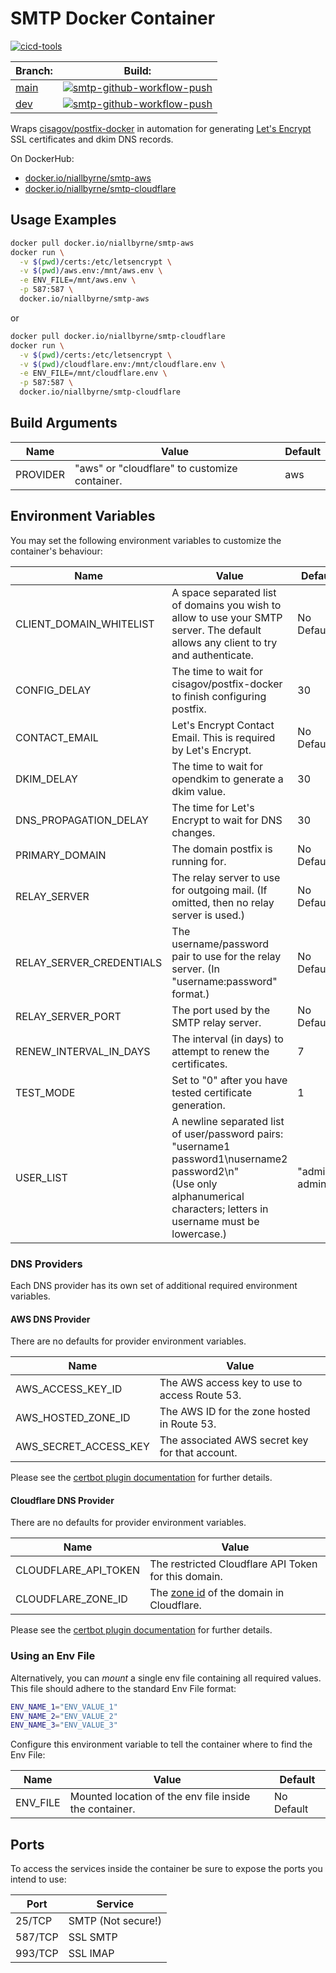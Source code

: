 # SMTP Docker Container

[![cicd-tools](https://img.shields.io/badge/ci/cd:-cicd_tools-blue)](https://github.com/cicd-tools-org/cicd-tools)<br />

| Branch:                                                 | Build:                                                                                                                                                                                                     |
|---------------------------------------------------------|------------------------------------------------------------------------------------------------------------------------------------------------------------------------------------------------------------|
| [main](https://github.com/niallbyrne-ca/smtp/tree/main) | [![smtp-github-workflow-push](https://github.com/niallbyrne-ca/smtp/actions/workflows/workflow-push.yml/badge.svg?branch=main)](https://github.com/niallbyrne-ca/smtp/actions/workflows/workflow-push.yml) |
| [dev](https://github.com/niallbyrne-ca/smtp/tree/dev)   | [![smtp-github-workflow-push](https://github.com/niallbyrne-ca/smtp/actions/workflows/workflow-push.yml/badge.svg?branch=dev)](https://github.com/niallbyrne-ca/smtp/actions/workflows/workflow-push.yml)  |

Wraps [cisagov/postfix-docker](https://github.com/cisagov/postfix-docker) in automation for generating [Let's Encrypt](https://letsencrypt.org/) SSL certificates and dkim DNS records.

On DockerHub:

- [docker.io/niallbyrne/smtp-aws](https://hub.docker.com/r/niallbyrne/smtp-aws)
- [docker.io/niallbyrne/smtp-cloudflare](https://hub.docker.com/r/niallbyrne/smtp-cloudflare)

## Usage Examples

```bash
docker pull docker.io/niallbyrne/smtp-aws
docker run \
  -v $(pwd)/certs:/etc/letsencrypt \
  -v $(pwd)/aws.env:/mnt/aws.env \
  -e ENV_FILE=/mnt/aws.env \
  -p 587:587 \
  docker.io/niallbyrne/smtp-aws
```

or

```bash
docker pull docker.io/niallbyrne/smtp-cloudflare
docker run \
  -v $(pwd)/certs:/etc/letsencrypt \
  -v $(pwd)/cloudflare.env:/mnt/cloudflare.env \
  -e ENV_FILE=/mnt/cloudflare.env \
  -p 587:587 \
  docker.io/niallbyrne/smtp-cloudflare
```

## Build Arguments

| Name     | Value                                         | Default |
|----------|-----------------------------------------------|---------|
| PROVIDER | "aws" or "cloudflare" to customize container. | aws     |

## Environment Variables

You may set the following environment variables to customize the container's behaviour:

| Name                     | Value                                                                                                                                                                                | Default         |
|--------------------------|--------------------------------------------------------------------------------------------------------------------------------------------------------------------------------------|-----------------|
| CLIENT_DOMAIN_WHITELIST  | A space separated list of domains you wish to allow to use your SMTP server.  The default allows any client to try and authenticate.                                                 | No Default      |
| CONFIG_DELAY             | The time to wait for cisagov/postfix-docker to finish configuring postfix.                                                                                                           | 30              |
| CONTACT_EMAIL            | Let's Encrypt Contact Email.  This is required by Let's Encrypt.                                                                                                                     | No Default      |
| DKIM_DELAY               | The time to wait for opendkim to generate a dkim value.                                                                                                                              | 30              |
| DNS_PROPAGATION_DELAY    | The time for Let's Encrypt to wait for DNS changes.                                                                                                                                  | 30              |
| PRIMARY_DOMAIN           | The domain postfix is running for.                                                                                                                                                   | No Default      |
| RELAY_SERVER             | The relay server to use for outgoing mail. (If omitted, then no relay server is used.)                                                                                               | No Default      |
| RELAY_SERVER_CREDENTIALS | The username/password pair to use for the relay server. (In "username:password" format.)                                                                                             | No Default      |
| RELAY_SERVER_PORT        | The port used by the SMTP relay server.                                                                                                                                              | No Default      |
| RENEW_INTERVAL_IN_DAYS   | The interval (in days) to attempt to renew the certificates.                                                                                                                         | 7               |
| TEST_MODE                | Set to "0" after you have tested certificate generation.                                                                                                                             | 1               |
| USER_LIST                | A newline separated list of user/password pairs:<br />"username1 password1\nusername2 password2\n"<br />(Use only alphanumerical characters; letters in username must be lowercase.) | "admin admin\n" |

### DNS Providers

Each DNS provider has its own set of additional required environment variables.

#### AWS DNS Provider

There are no defaults for provider environment variables.

| Name                  | Value                                           |
|-----------------------|-------------------------------------------------|
| AWS_ACCESS_KEY_ID     | The AWS access key to use to access Route 53.   |
| AWS_HOSTED_ZONE_ID    | The AWS ID for the zone hosted in Route 53.     |
| AWS_SECRET_ACCESS_KEY | The associated AWS secret key for that account. |

Please see the [certbot plugin documentation](https://certbot-dns-route53.readthedocs.io/en/stable/) for further details.

#### Cloudflare DNS Provider

There are no defaults for provider environment variables.

| Name                 | Value                                                                                                                       |
|----------------------|-----------------------------------------------------------------------------------------------------------------------------|
| CLOUDFLARE_API_TOKEN | The restricted Cloudflare API Token for this domain.                                                                        |
| CLOUDFLARE_ZONE_ID   | The [zone id](https://developers.cloudflare.com/fundamentals/setup/find-account-and-zone-ids/) of the domain in Cloudflare. |

Please see the [certbot plugin documentation](https://certbot-dns-cloudflare.readthedocs.io/en/stable/) for further details.

### Using an Env File

Alternatively, you can *mount* a single env file containing all required values.
This file should adhere to the standard Env File format:

```bash
ENV_NAME_1="ENV_VALUE_1"
ENV_NAME_2="ENV_VALUE_2"
ENV_NAME_3="ENV_VALUE_3"
```

Configure this environment variable to tell the container where to find the Env File:

| Name     | Value                                                  | Default    |
|----------|--------------------------------------------------------|------------|
| ENV_FILE | Mounted location of the env file inside the container. | No Default |

## Ports

To access the services inside the container be sure to expose the ports you intend to use:

| Port    | Service            |
|---------|--------------------|
| 25/TCP  | SMTP (Not secure!) |
| 587/TCP | SSL SMTP           |
| 993/TCP | SSL IMAP           |
